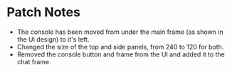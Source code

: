# Patch Notes

- The console has been moved from under the main frame (as shown in the UI design) to it's left.
- Changed the size of the top and side panels, from 240 to 120 for both.
- Removed the console button and frame from the UI and added it to the chat frame.